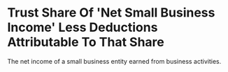 # Trust Share Of 'Net Small Business Income' Less Deductions Attributable To That Share
The net income of a small business entity earned from business activities.